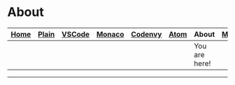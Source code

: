 # About

| [Home](README.md) | [Plain](PLAIN.md) | [VSCode](VSCODE.md) | [Monaco](MONACO.md) | [Codenvy](CODENVY.md) | [Atom](ATOM.md) | About | [More](MORE.md) |
|-------------------|-------------------|---------------------|---------------------|-----------------------|-----------------|-------------------|-----------------|
|                   |                   |                     |                     |                       |                 | You are here!     |                 |

---
